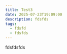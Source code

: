 ```yaml
---
title: Test3
date: 2025-07-23T19:09:00
description: fdsfds
tags:
  - fdsfd
  - fdsfds
---
```


fdsfdsfds
